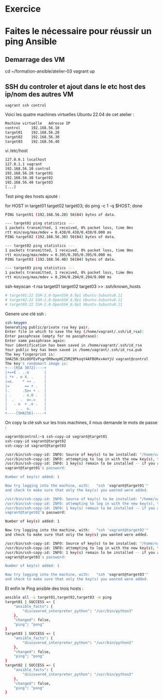 # Exercice
# Faites le nécessaire pour réussir un ping Ansible

## Demarrage des VM
cd ~/formation-ansible/atelier-03
vagrant up

## SSH du controler et ajout dans le etc host des ip/nom des autres VM

`vagrant ssh control`

Voici les quatre machines virtuelles Ubuntu 22.04 de cet atelier :
``` sh
Machine virtuelle 	Adresse IP
control 	192.168.56.10
target01 	192.168.56.20
target02 	192.168.56.30
target03 	192.168.56.40
```

vi /etc/host
```sh
127.0.0.1 localhost
127.0.1.1 vagrant
192.168.56.10 control
192.168.56.20 target01
192.168.56.30 target02
192.168.56.40 target03
[...]
```

Test ping des hosts ajouté  :

for HOST in target01 target02 target03; do ping -c 1 -q $HOST; done
```sh
PING target01 (192.168.56.20) 56(84) bytes of data.

--- target01 ping statistics ---
1 packets transmitted, 1 received, 0% packet loss, time 0ms
rtt min/avg/max/mdev = 0.438/0.438/0.438/0.000 ms
PING target02 (192.168.56.30) 56(84) bytes of data.

--- target02 ping statistics ---
1 packets transmitted, 1 received, 0% packet loss, time 0ms
rtt min/avg/max/mdev = 0.395/0.395/0.395/0.000 ms
PING target03 (192.168.56.40) 56(84) bytes of data.

--- target03 ping statistics ---
1 packets transmitted, 1 received, 0% packet loss, time 0ms
rtt min/avg/max/mdev = 0.294/0.294/0.294/0.000 ms
```

ssh-keyscan -t rsa target01 target02 target03 >> .ssh/known_hosts
```sh
# target01:22 SSH-2.0-OpenSSH_8.9p1 Ubuntu-3ubuntu0.11
# target02:22 SSH-2.0-OpenSSH_8.9p1 Ubuntu-3ubuntu0.11
# target03:22 SSH-2.0-OpenSSH_8.9p1 Ubuntu-3ubuntu0.11
```
Genere une clé ssh :
```sh
ssh-keygen 
Generating public/private rsa key pair.
Enter file in which to save the key (/home/vagrant/.ssh/id_rsa): 
Enter passphrase (empty for no passphrase): 
Enter same passphrase again: 
Your identification has been saved in /home/vagrant/.ssh/id_rsa
Your public key has been saved in /home/vagrant/.ssh/id_rsa.pub
The key fingerprint is:
SHA256:5XzOOFEvPsgrOR0wxpHCZ5M29PkoqY4AFBORxvAoYjU vagrant@control
The key's randomart image is:
+---[RSA 3072]----+
|+=+E . ..o       |
| *+ . o X. .     |
|=o.    * ++ .    |
|=       == + .   |
|.      .So= + .  |
| .     . o.O .   |
|  .   .  o=.=    |
|   . o  + .o .   |
|    . .  o.      |
+----[SHA256]-----+
```


On copy la clé ssh sur les trois machines, il nous demande le mots de passe :
```sh
vagrant@control:~$ ssh-copy-id vagrant@target01
ssh-copy-id vagrant@target02
ssh-copy-id vagrant@target03

/usr/bin/ssh-copy-id: INFO: Source of key(s) to be installed: "/home/vagrant/.ssh/id_rsa.pub"
/usr/bin/ssh-copy-id: INFO: attempting to log in with the new key(s), to filter out any that are already installed
/usr/bin/ssh-copy-id: INFO: 1 key(s) remain to be installed -- if you are prompted now it is to install the new keys
vagrant@target01's password: 

Number of key(s) added: 1

Now try logging into the machine, with:   "ssh 'vagrant@target01'"
and check to make sure that only the key(s) you wanted were added.

/usr/bin/ssh-copy-id: INFO: Source of key(s) to be installed: "/home/vagrant/.ssh/id_rsa.pub"
/usr/bin/ssh-copy-id: INFO: attempting to log in with the new key(s), to filter out any that are already installed
/usr/bin/ssh-copy-id: INFO: 1 key(s) remain to be installed -- if you are prompted now it is to install the new keys
vagrant@target02's password: 

Number of key(s) added: 1

Now try logging into the machine, with:   "ssh 'vagrant@target02'"
and check to make sure that only the key(s) you wanted were added.

/usr/bin/ssh-copy-id: INFO: Source of key(s) to be installed: "/home/vagrant/.ssh/id_rsa.pub"
/usr/bin/ssh-copy-id: INFO: attempting to log in with the new key(s), to filter out any that are already installed
/usr/bin/ssh-copy-id: INFO: 1 key(s) remain to be installed -- if you are prompted now it is to install the new keys
vagrant@target03's password: 

Number of key(s) added: 1

Now try logging into the machine, with:   "ssh 'vagrant@target03'"
and check to make sure that only the key(s) you wanted were added.
```

Et enfin le Ping ansible des trois hosts :
```sh
ansible all -i target01,target02,target03 -m ping
target01 | SUCCESS => {
    "ansible_facts": {
        "discovered_interpreter_python": "/usr/bin/python3"
    },
    "changed": false,
    "ping": "pong"
}
target03 | SUCCESS => {
    "ansible_facts": {
        "discovered_interpreter_python": "/usr/bin/python3"
    },
    "changed": false,
    "ping": "pong"
}
target02 | SUCCESS => {
    "ansible_facts": {
        "discovered_interpreter_python": "/usr/bin/python3"
    },
    "changed": false,
    "ping": "pong"
}
```